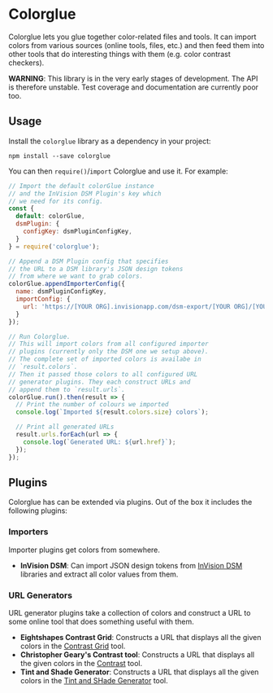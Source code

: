 # Colorglue
Colorglue lets you glue together color-related files and tools. It can import colors from various sources (online tools, files, etc.) and then feed them into other tools that do interesting things with them (e.g. color contrast checkers).

**WARNING**: This library is in the very early stages of development. The API is therefore unstable. Test coverage and documentation are currently poor too.

## Usage
Install the `colorglue` library as a dependency in your project:

```
npm install --save colorglue
```

You can then `require()`/`import` Colorglue and use it. For example:

```js
// Import the default colorGlue instance
// and the InVision DSM Plugin's key which
// we need for its config.
const {
  default: colorGlue,
  dsmPlugin: {
    configKey: dsmPluginConfigKey,
  }
} = require('colorglue');

// Append a DSM Plugin config that specifies
// the URL to a DSM library's JSON design tokens
// from where we want to grab colors.
colorGlue.appendImporterConfig({
  name: dsmPluginConfigKey,
  importConfig: {
    url: 'https://[YOUR ORG].invisionapp.com/dsm-export/[YOUR ORG]/[YOUR LIB]/style-data.json?exportFormat=list,lookup&key=[YOUR KEY]',
  }
});

// Run Colorglue.
// This will import colors from all configured importer
// plugins (currently only the DSM one we setup above).
// The complete set of imported colors is availabe in
// `result.colors`.
// Then it passed those colors to all configured URL
// generator plugins. They each construct URLs and
// append them to `result.urls`.
colorGlue.run().then(result => {
  // Print the number of colours we imported
  console.log(`Imported ${result.colors.size} colors`);

  // Print all generated URLs
  result.urls.forEach(url => {
    console.log(`Generated URL: ${url.href}`);
  });
});
```


## Plugins
Colorglue has can be extended via plugins. Out of the box it includes the following plugins:

### Importers
Importer plugins get colors from somewhere.

* **InVision DSM**: Can import JSON design tokens from [InVision DSM](https://www.invisionapp.com/design-system-manager) libraries and extract all color values from them.


### URL Generators
URL generator plugins take a collection of colors and construct a URL to some online tool that does something useful with them.

* **Eightshapes Contrast Grid**: Constructs a URL that displays all the given colors in the [Contrast Grid](https://contrast-grid.eightshapes.com/) tool.
* **Christopher Geary's Contrast tool**: Constructs a URL that displays all the given colors in the [Contrast](https://contrast.crgeary.com/) tool.
* **Tint and Shade Generator**: Constructs a URL that displays all the given colors in the [Tint and SHade Generator](https://maketintsandshades.com/) tool.

